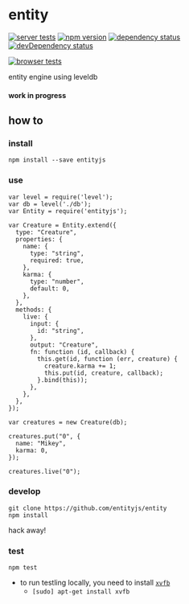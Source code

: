 # entity

[![server tests](https://travis-ci.org/entityjs/entity.png)](https://travis-ci.org/entityjs/entity)
[![npm version](https://badge.fury.io/js/entityjs.png)](https://npmjs.org/package/entityjs)
[![dependency status](https://david-dm.org/entityjs/entity.png)](https://david-dm.org/entityjs/entity)
[![devDependency status](https://david-dm.org/entityjs/entity/dev-status.png)](https://david-dm.org/entityjs/entity#info=devDependencies)

[![browser tests](https://ci.testling.com/entityjs/entity.png)](https://ci.testling.com/entityjs/entity)

entity engine using leveldb

#### work in progress

## how to

### install

```
npm install --save entityjs
```

### use

```
var level = require('level');
var db = level('./db');
var Entity = require('entityjs');

var Creature = Entity.extend({
  type: "Creature",
  properties: {
    name: {
      type: "string",
      required: true,
    },
    karma: {
      type: "number",
      default: 0,
    },
  },
  methods: {
    live: {
      input: {
        id: "string",
      },
      output: "Creature",
      fn: function (id, callback) {
        this.get(id, function (err, creature) {
          creature.karma += 1;
          this.put(id, creature, callback);
        }.bind(this));
      },
    },
  },
});

var creatures = new Creature(db);

creatures.put("0", {
  name: "Mikey",
  karma: 0,
});

creatures.live("0");
```

### develop

```
git clone https://github.com/entityjs/entity
npm install
```

hack away!

### test

```
npm test
```

- to run testling locally, you need to install [`xvfb`](http://packages.debian.org/stable/xvfb)
  - `[sudo] apt-get install xvfb`